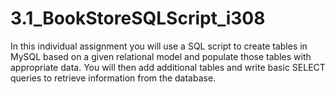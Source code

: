 # 3.1_BookStoreSQLScript_i308
In this individual assignment you will use a SQL script to create tables in MySQL based on a given relational model and  populate those tables with appropriate data. You will then add additional tables and write basic SELECT queries to retrieve information from the database.

